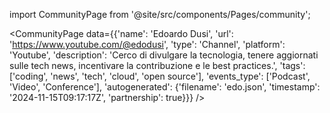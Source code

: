 
import CommunityPage from '@site/src/components/Pages/community';

<CommunityPage
    data={{'name': 'Edoardo Dusi', 'url': 'https://www.youtube.com/@edodusi', 'type': 'Channel', 'platform': 'Youtube', 'description': 'Cerco di divulgare la tecnologia, tenere aggiornati sulle tech news, incentivare la contribuzione e le best practices.', 'tags': ['coding', 'news', 'tech', 'cloud', 'open source'], 'events_type': ['Podcast', 'Video', 'Conference'], 'autogenerated': {'filename': 'edo.json', 'timestamp': '2024-11-15T09:17:17Z', 'partnership': true}}}
/>
